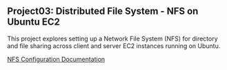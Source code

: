 ## Project03: Distributed File System - NFS on Ubuntu EC2

This project explores setting up a Network File System (NFS) for directory and file sharing across client and server EC2 instances running on Ubuntu.

[NFS Configuration Documentation](https://ubuntu.com/server/docs/service-nfs)
